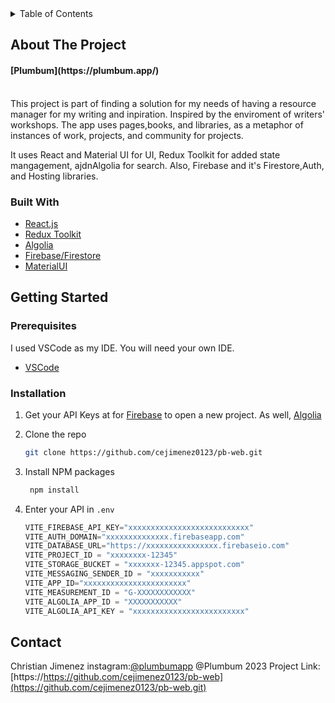 <details>
  <summary>Table of Contents</summary>
  <ol>
    <li>
      <a href="#about-the-project">About The Project</a>
      <ul>
        <li><a href="#built-with">Built With</a></li>
      </ul>
    </li>
    <li>
      <a href="#getting-started">Getting Started</a>
      <ul>
        <li><a href="#prerequisites">Prerequisites</a></li>
        <li><a href="#installation">Installation</a></li>
      </ul>
    </li>
    <li><a href="#usage">Usage</a></li>
    <li><a href="#roadmap">Roadmap</a></li>
    <li><a href="#contact">Contact</a></li>
    <li><a href="#acknowledgments">Acknowledgments</a></li>
  </ol>
</details>



<!-- ABOUT THE PROJECT -->
## About The Project

<h4>[Plumbum](https://plumbum.app/)</h4>
<br/>
This project is part of finding a solution for my needs of having a resource manager for my writing and inpiration. Inspired by the enviroment of writers' workshops. The app uses pages,books, and libraries, as a metaphor of instances of work, projects, and community for projects. 

It uses React and Material UI for UI, Redux Toolkit for added state mangagement, ajdnAlgolia for search. Also, Firebase and it's Firestore,Auth, and Hosting libraries.




### Built With



* [React.js](https://react.dev/)
* [Redux Toolkit](https://redux-toolkit.js.org/)
* [Algolia](https://www.algolia.com/doc/)
* [Firebase/Firestore](https://firebase.google.com/docs/firestore)
* [MaterialUI](https://mui.com/)




<!-- GETTING STARTED -->
## Getting Started



### Prerequisites

I used VSCode as my IDE. You will need your own IDE.

* [VSCode](https://code.visualstudio.com/)

### Installation



1. Get your API Keys at for [Firebase](https://firebase.google.com/) to open a new project. As well, [Algolia](https://www.algolia.com/)

2. Clone the repo
   ```sh
   git clone https://github.com/cejimenez0123/pb-web.git
   ```
3. Install NPM packages
   ```sh
    npm install
   ```
4. Enter your API in `.env`
    ```js
    VITE_FIREBASE_API_KEY="xxxxxxxxxxxxxxxxxxxxxxxxxxx"
    VITE_AUTH_DOMAIN="xxxxxxxxxxxxxx.firebaseapp.com"
    VITE_DATABASE_URL="https://xxxxxxxxxxxxxxxx.firebaseio.com"
    VITE_PROJECT_ID = "xxxxxxxx-12345"
    VITE_STORAGE_BUCKET = "xxxxxxx-12345.appspot.com"
    VITE_MESSAGING_SENDER_ID = "xxxxxxxxxxx"
    VITE_APP_ID="xxxxxxxxxxxxxxxxxxxxxxx"
    VITE_MEASUREMENT_ID = "G-XXXXXXXXXXXX"
    VITE_ALGOLIA_APP_ID = "XXXXXXXXXXX"
    VITE_ALGOLIA_API_KEY = "xxxxxxxxxxxxxxxxxxxxxxxxx"
   ```

<!-- USAGE EXAMPLES -->
<!-- ## Usage

Use this space to show useful examples of how a project can be used. Additional screenshots, code examples and demos work well in this space. You may also link to more resources.

_For more examples, please refer to the [Documentation](https://example.com)_ -->

<!-- <p align="right">(<a href="#readme-top">back to top</a>)</p>
 -->


<!-- ROADMAP
## Roadmap

- [x] Add Changelog
- [x] Add back to top links
- [ ] Add Additional Templates w/ Examples
- [ ] Add "components" document to easily copy & paste sections of the readme
- [ ] Multi-language Support
    - [ ] Chinese
    - [ ] Spanish

See the [open issues](https://github.com/othneildrew/Best-README-Template/issues) for a full list of proposed features (and known issues).

<p align="right">(<a href="#readme-top">back to top</a>)</p> -->




<!-- CONTACT -->
## Contact

Christian Jimenez 
instagram:[@plumbumapp](https://www.instagram.com/plumbumapp)
@Plumbum 2023
Project Link: [https://https://github.com/cejimenez0123/pb-web](https://github.com/cejimenez0123/pb-web.git)






[React.js]: https://img.shields.io/badge/React-20232A?style=for-the-badge&logo=react&logoColor=61DAFB
<!-- [Redux.js]:https://redux-toolkit.js.org/img/redux.svg -->
[React-url]: https://reactjs.org/
<!-- [Redux-url]: https://redux-toolkit.js.org/ -->

